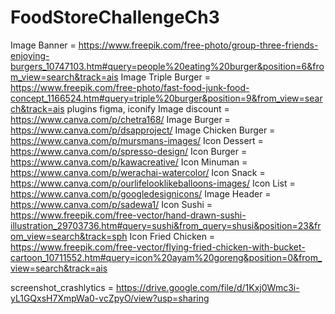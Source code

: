 # FoodStoreChallengeCh3
Image Banner = https://www.freepik.com/free-photo/group-three-friends-enjoying-burgers_10747103.htm#query=people%20eating%20burger&position=6&from_view=search&track=ais
Image Triple Burger = https://www.freepik.com/free-photo/fast-food-junk-food-concept_1166524.htm#query=triple%20burger&position=9&from_view=search&track=ais
plugins figma, iconify
Image discount = https://www.canva.com/p/chetra168/
Image Burger = https://www.canva.com/p/dsapproject/
Image Chicken Burger = https://www.canva.com/p/mursmans-images/
Icon  Dessert = https://www.canva.com/p/spresso-design/
Icon Burger = https://www.canva.com/p/kawacreative/
Icon Minuman = https://www.canva.com/p/werachai-watercolor/
Icon Snack = https://www.canva.com/p/ourlifelooklikeballoons-images/
Icon List = https://www.canva.com/p/googledesignicons/
Image Header = https://www.canva.com/p/sadewa1/
Icon Sushi = https://www.freepik.com/free-vector/hand-drawn-sushi-illustration_29703736.htm#query=sushi&from_query=shusi&position=23&from_view=search&track=sph
Icon Fried Chicken = https://www.freepik.com/free-vector/flying-fried-chicken-with-bucket-cartoon_10711552.htm#query=icon%20ayam%20goreng&position=0&from_view=search&track=ais

screenshot_crashlytics = https://drive.google.com/file/d/1Kxj0Wmc3i-yL1GQxsH7XmpWa0-vcZpyO/view?usp=sharing
